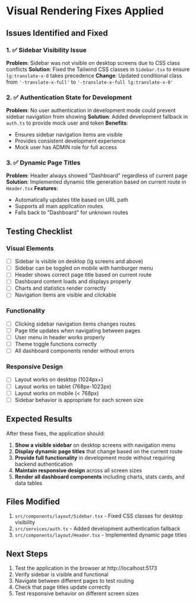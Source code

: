 # Visual Rendering Fixes Applied

## Issues Identified and Fixed

### 1. ✅ Sidebar Visibility Issue
**Problem**: Sidebar was not visible on desktop screens due to CSS class conflicts
**Solution**: Fixed the Tailwind CSS classes in `Sidebar.tsx` to ensure `lg:translate-x-0` takes precedence
**Change**: Updated conditional class from `'-translate-x-full'` to `'-translate-x-full lg:translate-x-0'`

### 2. ✅ Authentication State for Development
**Problem**: No user authentication in development mode could prevent sidebar navigation from showing
**Solution**: Added development fallback in `auth.ts` to provide mock user and token
**Benefits**: 
- Ensures sidebar navigation items are visible
- Provides consistent development experience
- Mock user has ADMIN role for full access

### 3. ✅ Dynamic Page Titles
**Problem**: Header always showed "Dashboard" regardless of current page
**Solution**: Implemented dynamic title generation based on current route in `Header.tsx`
**Features**:
- Automatically updates title based on URL path
- Supports all main application routes
- Falls back to "Dashboard" for unknown routes

## Testing Checklist

### Visual Elements
- [ ] Sidebar is visible on desktop (lg screens and above)
- [ ] Sidebar can be toggled on mobile with hamburger menu
- [ ] Header shows correct page title based on current route
- [ ] Dashboard content loads and displays properly
- [ ] Charts and statistics render correctly
- [ ] Navigation items are visible and clickable

### Functionality
- [ ] Clicking sidebar navigation items changes routes
- [ ] Page title updates when navigating between pages
- [ ] User menu in header works properly
- [ ] Theme toggle functions correctly
- [ ] All dashboard components render without errors

### Responsive Design
- [ ] Layout works on desktop (1024px+)
- [ ] Layout works on tablet (768px-1023px)
- [ ] Layout works on mobile (< 768px)
- [ ] Sidebar behavior is appropriate for each screen size

## Expected Results

After these fixes, the application should:

1. **Show a visible sidebar** on desktop screens with navigation menu
2. **Display dynamic page titles** that change based on the current route
3. **Provide full functionality** in development mode without requiring backend authentication
4. **Maintain responsive design** across all screen sizes
5. **Render all dashboard components** including charts, stats cards, and data tables

## Files Modified

1. `src/components/layout/Sidebar.tsx` - Fixed CSS classes for desktop visibility
2. `src/services/auth.ts` - Added development authentication fallback
3. `src/components/layout/Header.tsx` - Implemented dynamic page titles

## Next Steps

1. Test the application in the browser at http://localhost:5173
2. Verify sidebar is visible and functional
3. Navigate between different pages to test routing
4. Check that page titles update correctly
5. Test responsive behavior on different screen sizes
